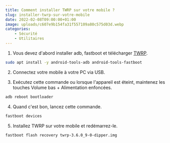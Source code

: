 ```yaml
---
title: Comment installer TWRP sur votre mobile ?
slug: installer-twrp-sur-votre-mobile
date: 2022-02-08T09:00:00+01:00
image: uploads/c607e9b154fa31f557109a80c575d03d.webp
categories:
    - Sécurité
    - Utilitaires
--- 
```


1. Vous devez d'abord installer adb, fastboot et télécharger [TWRP](https://twrp.me/Devices/).

```bash
sudo apt install -y android-tools-adb android-tools-fastboot
```
2. Connectez votre mobile à votre PC via USB.

3. Exécutez cette commande ou lorsque l'appareil est éteint, maintenez les touches Volume bas + Alimentation enfoncées.

```bash
adb reboot bootloader
```

4. Quand c'est bon, lancez cette commande.

```bash
fastboot devices
```

5. Installez TWRP sur votre mobile et redémarrez-le.

```bash
fastboot flash recovery twrp-3.6.0_9-0-dipper.img
```